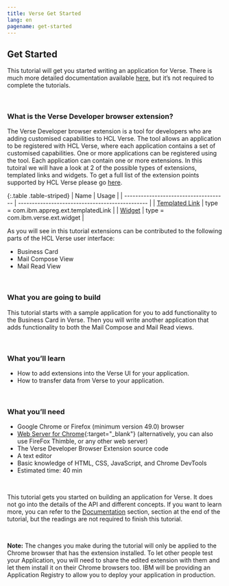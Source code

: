```yaml
---
title: Verse Get Started
lang: en
pagename: get-started
---
```


## Get Started
This tutorial will get you started writing an application for Verse. There is much more detailed documentation available [here](#ibm-verse-extensibility), but it’s not required to complete the tutorials.

&nbsp;

### What is the Verse Developer browser extension?
The Verse Developer browser extension is a tool for developers who are adding customised capabilities to HCL Verse. The tool allows an application to be registered with HCL Verse, where each application contains a set of customised capabilities. One or more applications can be registered using the tool. Each application can contain one or more extensions. In this tutoiral we will have a look at 2 of the possible types of extensions, templated links and widgets. To get a full list of the extension points supported by HCL Verse please go [here](#verse-extension-points).

{:.table .table-striped}
|                     Name              |                       Usage                     |
| ------------------------------------- | ----------------------------------------------- |
| [Templated Link](#templated-link-comibmappregexttemplatedlink)      |    type = com.ibm.appreg.ext.templatedLink      |
| [Widget](#widget-comibmverseextwidget)                     |    type = com.ibm.verse.ext.widget              |

As you will see in this tutorial extensions can be contributed to the following parts of the HCL Verse user interface:

- Business Card
- Mail Compose View
- Mail Read View

&nbsp;

### What you are going to build
This tutorial starts with a sample application for you to add functionality to the Business Card in Verse. Then you will write another application that adds functionality to both the Mail Compose and Mail Read views.

&nbsp;

### What you’ll learn
- How to add extensions into the Verse UI for your application.
- How to transfer data from Verse to your application.

&nbsp;

### What you’ll need
- Google Chrome or Firefox (minimum version 49.0) browser
- [Web Server for Chrome]({{site.data.developers.webServerForChrome}}){:target="_blank"} (alternatively, you can also use FireFox Thimble, or any other web server)
- The Verse Developer Browser Extension source code
- A text editor
- Basic knowledge of HTML, CSS, JavaScript, and Chrome DevTools
- Estimated time: 40 min


&nbsp; &nbsp;

This tutorial gets you started on building an application for Verse. It does not go into the details of the API and different concepts. If you want to learn more, you can refer to the [Documentation](#ibm-verse-extensibility) section, section at the end of the tutorial, but the readings are not required to finish this tutorial.

&nbsp;

**Note:** The changes you make during the tutorial will only be applied to the Chrome browser that has the extension installed. To let other people test your Application, you will need to share the edited extension with them and let them install it on their Chrome browsers too. IBM will be providing an Application Registry to allow you to deploy your application in production.